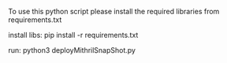 To use this python script please install the required libraries from requirements.txt

install libs: pip install -r requirements.txt

run: python3 deployMithrilSnapShot.py
